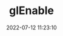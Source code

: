 ---
title: glEnable
permalink: /glsc/glEnable
date: 2022-07-12 11:23:10
tags: [OpenGL,OpenGL SC,OpenGL SC 1.0,OpenGL SC 1.0.1,OpenGL SC 2.0]
keywords: [OpenGL,OpenGL SC,OpenGL SC 1.0,OpenGL SC 1.0.1,OpenGL SC 2.0]
categories: OpenGL
index_img: /img/opengl.jpg
---